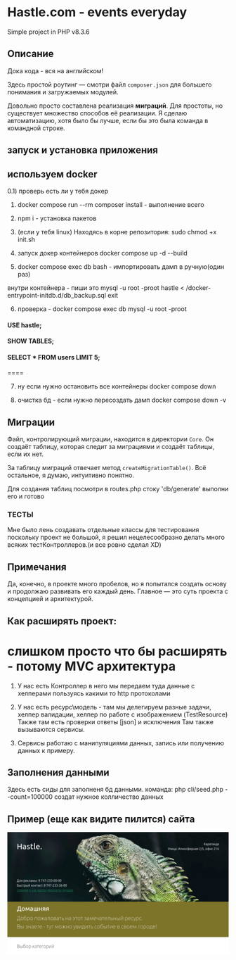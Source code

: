 # Hastle.com - events everyday

Simple project in PHP v8.3.6

## Описание
Дока кода - вся на английском!

Здесь простой роутинг — смотри файл `composer.json` для большего понимания и загружаемых модулей.

Довольно просто составлена реализация **миграций**. Для простоты, но существует множество способов её реализации. Я сделаю автоматизацию, хотя было бы лучше, если бы это была команда в командной строке.

## запуск и установка приложения
##  используем docker
0.1) проверь есть ли у тебя докер 

1) docker compose run --rm composer install - выполнение всего 

2) npm i - установка пакетов

3) (если у тебя linux) Находясь в корне репозитория: sudo chmod +x init.sh

4) запуск докер контейнеров docker compose up -d --build

5) docker compose exec db bash - импортировать дамп в ручную(один раз)

внутри контейнера - пиши это mysql -u root -proot hastle < /docker-entrypoint-initdb.d/db_backup.sql
exit

6) проверка - docker compose exec db mysql -u root -proot


#### USE hastle;
#### SHOW TABLES;
#### SELECT * FROM users LIMIT 5;
====

7) ну если нужно остановить все контейнеры docker compose down

8) очистка бд - если нужно пересоздать дамп docker compose down -v

## Миграции

Файл, контролирующий миграции, находится в директории `Core`. Он создаёт таблицу, которая следит за миграциями и создаёт таблицы, если их нет.

За таблицу миграций отвечает метод `createMigrationTable()`. Всё остальное, я думаю, интуитивно понятно.

Для создания таблиц 
посмотри в routes.php стоку 'db/generate' выполни его и готово

### ТЕСТЫ

Мне было лень создавать отдельные классы для тестирования поскольку проект не большой, я решил нецелесообразно делать много всяких тестКонтроллеров.(и все ровно сделал XD)

## Примечания

Да, конечно, в проекте много пробелов, но я попытался создать основу и продолжаю развивать его каждый день. Главное — это суть проекта с концепцией и архитектурой.

## Как расширять проект:
# слишком просто что бы расширять - потому MVC архитектура
 
1) У нас есть Контроллер в него мы передаем туда данные с хелперами пользуясь какими то http протоколами

2) У нас есть ресурс\модель - там мы делегируем разные задачи,
хелпер валидации, хелпер по работе с изображением (TestResource)
Также там есть проверки ответы [json] и исключения
Там также вызываются сервисы.

3) Сервисы работаю с манипуляциями данных, запись или получению данных к примеру.

## Заполнения данными 
Здесь есть сиды для заполненя бд данными. 
команда:
php cli/seed.php --count=100000
создат нужное колличество данных 

## Пример (еще как видите пилится) сайта
![Hastle.com](ggz.png)

